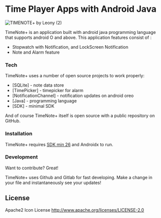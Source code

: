 # Time Player Apps with Android Java

![TIMENOTE+ by Leony (2)](https://user-images.githubusercontent.com/43403489/104323549-e08f5d00-5518-11eb-86b7-a0b5dad9f640.png)

TimeNote+ is an application built with android java programming language that supports android O and above. This application features consist of : 

  - Stopwatch with Notification, and LockScreen Notification
  - Note and Alarm feature

### Tech

TimeNote+ uses a number of open source projects to work properly:

* [SQLite] - note data store
* [TimePicker] - timepicker for alarm
* [NotificationChannel] - notification updates on android oreo
* [Java] - programming language
* [SDK] - minimal SDK

And of course TimeNote+ itself is open source with a public repository
 on GitHub.

### Installation

TimeNote+ requires [SDK min 26](https://developer.android.com/studio/releases/platform-tools) and Androidx to run.

### Development

Want to contribute? Great!

TimeNote+ uses Github and Gitlab for fast developing.
Make a change in your file and instantaneously see your updates!

License
----
Apache2 Icon License
http://www.apache.org/licenses/LICENSE-2.0

[//]: # (These are reference links used in the body of this note and get stripped out when the markdown processor does its job. There is no need to format nicely because it shouldn't be seen. Thanks SO - http://stackoverflow.com/questions/4823468/store-comments-in-markdown-syntax)
